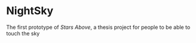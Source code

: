# NightSky
The first prototype of _Stars Above_, a thesis project for people to be able to touch the sky
